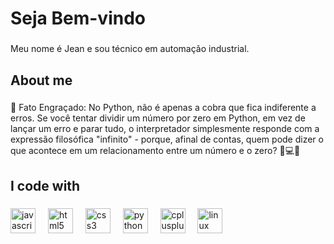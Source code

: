 <h1 align="left">Seja Bem-vindo </h1>

###

<p align="left">Meu nome é Jean e sou técnico em automação industrial.</p>

###

<h2 align="left">About me</h2>

###

<p align="left">🎲 Fato Engraçado: No Python, não é apenas a cobra que fica indiferente a erros. Se você tentar dividir um número por zero em Python, em vez de lançar um erro e parar tudo, o interpretador simplesmente responde com a expressão filosófica "infinito" - porque, afinal de contas, quem pode dizer o que acontece em um relacionamento entre um número e o zero? 🐍💻✨</p>

###

<h2 align="left">I code with</h2>

###

<div align="left">
  <img src="https://cdn.jsdelivr.net/gh/devicons/devicon/icons/javascript/javascript-original.svg" height="40" alt="javascript logo"  />
  <img width="12" />
  <img src="https://cdn.jsdelivr.net/gh/devicons/devicon/icons/html5/html5-original.svg" height="40" alt="html5 logo"  />
  <img width="12" />
  <img src="https://cdn.jsdelivr.net/gh/devicons/devicon/icons/css3/css3-original.svg" height="40" alt="css3 logo"  />
  <img width="12" />
  <img src="https://cdn.jsdelivr.net/gh/devicons/devicon/icons/python/python-original.svg" height="40" alt="python logo"  />
  <img width="12" />
  <img src="https://cdn.jsdelivr.net/gh/devicons/devicon/icons/cplusplus/cplusplus-original.svg" height="40" alt="cplusplus logo"  />
  <img width="12" />
  <img src="https://cdn.jsdelivr.net/gh/devicons/devicon/icons/linux/linux-original.svg" height="40" alt="linux logo"  />
</div>

###
